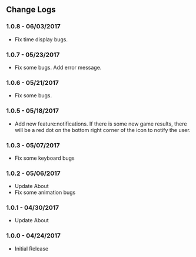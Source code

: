 ## Change Logs
### 1.0.8 - 06/03/2017

- Fix time display bugs.

### 1.0.7 - 05/23/2017

- Fix some bugs. Add error message.

### 1.0.6 - 05/21/2017

- Fix some bugs.

### 1.0.5 - 05/18/2017

- Add new feature:notifications. If there is some new game results, there will be a red dot on the bottom right corner of the icon to notify the user.

### 1.0.3 - 05/07/2017

- Fix some keyboard bugs

### 1.0.2 - 05/06/2017

- Update About
- Fix some animation bugs

### 1.0.1 - 04/30/2017

- Update About

### 1.0.0 - 04/24/2017

- Initial Release
